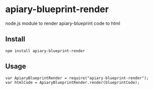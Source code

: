 apiary-blueprint-render
=======================

node.js module to render apiary-blueprint code to html

## Install ##
    npm install apiary-blueprint-render

## Usage ##
    var ApiaryBlueprintRender = require("apiary-blueprint-render");
    var htmlCode = ApiaryBlueprintRender.render(blueprintCode);
